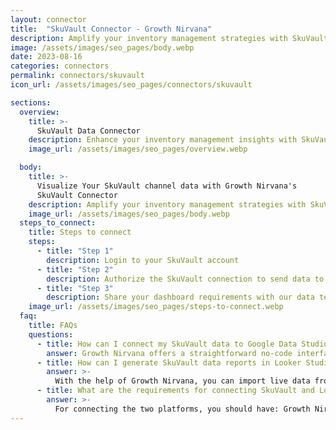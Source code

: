 ```yaml
---
layout: connector
title:  "SkuVault Connector - Growth Nirvana"
description: Amplify your inventory management strategies with SkuVault insights integrated into Looker Studio.
image: /assets/images/seo_pages/body.webp
date: 2023-08-16
categories: connectors
permalink: connectors/skuvault
icon_url: /assets/images/seo_pages/connectors/skuvault

sections:
  overview:
    title: >-
      SkuVault Data Connector
    description: Enhance your inventory management insights with SkuVault integration. Seamlessly merge inventory data from SkuVault with Looker Studio's analytical capabilities, unlocking insights that shape inventory strategies, demand analysis, and operational excellence.
    image_url: /assets/images/seo_pages/overview.webp

  body:
    title: >-
      Visualize Your SkuVault channel data with Growth Nirvana's
      SkuVault Connector
    description: Amplify your inventory management strategies with SkuVault insights integrated into Looker Studio.
    image_url: /assets/images/seo_pages/body.webp
  steps_to_connect:
    title: Steps to connect
    steps:
      - title: "Step 1"
        description: Login to your SkuVault account
      - title: "Step 2"
        description: Authorize the SkuVault connection to send data to Growth Nirvana
      - title: "Step 3"
        description: Share your dashboard requirements with our data team. We will build the report for you.
    image_url: /assets/images/seo_pages/steps-to-connect.webp
  faq:
    title: FAQs
    questions:
      - title: How can I connect my SkuVault data to Google Data Studio/Looker Studio?
        answer: Growth Nirvana offers a straightforward no-code interface to connect to SkuVault data sources.
      - title: How can I generate SkuVault data reports in Looker Studio?
        answer: >-
          With the help of Growth Nirvana, you can import live data from SkuVault into Looker Studio. These data can be viewed in charts, tables, and dashboards to generate branded reports that can be shared instantly.
      - title: What are the requirements for connecting SkuVault and Looker Studio?
        answer: >-
          For connecting the two platforms, you should have: Growth Nirvana Account and SkuVault Ads Account
---
```

